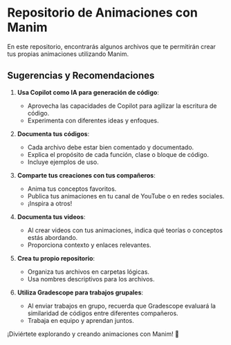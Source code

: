 # Repositorio de Animaciones con Manim

En este repositorio, encontrarás algunos archivos que te permitirán crear tus propias animaciones utilizando Manim.

## Sugerencias y Recomendaciones

1. **Usa Copilot como IA para generación de código**:
   - Aprovecha las capacidades de Copilot para agilizar la escritura de código.
   - Experimenta con diferentes ideas y enfoques.

2. **Documenta tus códigos**:
   - Cada archivo debe estar bien comentado y documentado.
   - Explica el propósito de cada función, clase o bloque de código.
   - Incluye ejemplos de uso.

3. **Comparte tus creaciones con tus compañeros**:
   - Anima tus conceptos favoritos.
   - Publica tus animaciones en tu canal de YouTube o en redes sociales.
   - ¡Inspira a otros!

4. **Documenta tus videos**:
   - Al crear videos con tus animaciones, indica qué teorías o conceptos estás abordando.
   - Proporciona contexto y enlaces relevantes.

5. **Crea tu propio repositorio**:
   - Organiza tus archivos en carpetas lógicas.
   - Usa nombres descriptivos para los archivos.

6. **Utiliza Gradescope para trabajos grupales**:
   - Al enviar trabajos en grupo, recuerda que Gradescope evaluará la similaridad de códigos entre diferentes compañeros.
   - Trabaja en equipo y aprendan juntos.

¡Diviértete explorando y creando animaciones con Manim! 🚀
